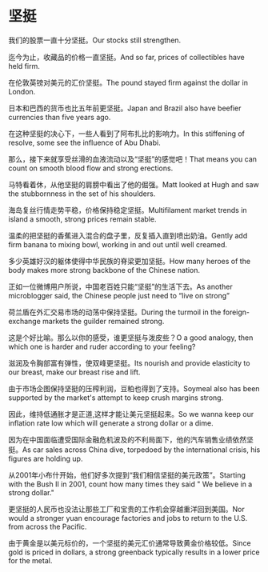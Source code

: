 # 坚挺

<p><span class="chinese">我们的股票一直十分坚挺。</span><span class="english">Our stocks still strengthen.</span></p>

<p><span class="chinese">迄今为止，收藏品的价格一直坚挺。</span><span class="english">And so far, prices of collectibles have held firm.</span></p>

<p><span class="chinese">在伦敦英镑对美元的汇价坚挺。</span><span class="english">The pound stayed firm against the dollar in London.</span></p>

<p><span class="chinese">日本和巴西的货币也比五年前更坚挺。</span><span class="english">Japan and Brazil also have beefier currencies than five years ago.</span></p>

<p><span class="chinese">在这种坚挺的决心下，一些人看到了阿布扎比的影响力。</span><span class="english">In this stiffening of resolve, some see the influence of Abu Dhabi.</span></p>

<p><span class="chinese">那么，接下来就享受丝滑的血液流动以及“坚挺”的感觉吧！</span><span class="english">That means you can count on smooth blood flow and strong erections.</span></p>

<p><span class="chinese">马特看着休，从他坚挺的肩膀中看出了他的倔强。</span><span class="english">Matt looked at Hugh and saw the stubbornness in the set of his shoulders.</span></p>

<p><span class="chinese">海岛复丝行情走势平稳，价格保持稳定坚挺。</span><span class="english">Multifilament market trends in island a smooth, strong prices remain stable.</span></p>

<p><span class="chinese">温柔的把坚挺的香蕉进入混合的盘子里，反复插入直到喷出奶油。</span><span class="english">Gently add firm banana to mixing bowl, working in and out until well creamed.</span></p>

<p><span class="chinese">多少英雄好汉的躯体使得中华民族的脊梁更加坚挺。</span><span class="english">How many heroes of the body makes more strong backbone of the Chinese nation.</span></p>

<p><span class="chinese">正如一位微博用户所说，中国老百姓只能“坚挺”的生活下去。</span><span class="english">As another microblogger said, the Chinese people just need to “live on strong”</span></p>

<p><span class="chinese">荷兰盾在外汇交易市场的动荡中保持坚挺。</span><span class="english">During the turmoil in the foreign-exchange markets the guilder remained strong.</span></p>

<p><span class="chinese">这是个好比喻。那么以你的感受，谁更坚挺与泼皮些？</span><span class="english">O a good analogy, then which one is harder and ruder according to your feeling?</span></p>

<p><span class="chinese">滋润及令胸部富有弹性，使双峰更坚挺。</span><span class="english">Its nourish and provide elasticity to our breast, make our breast rise and lift.</span></p>

<p><span class="chinese">由于市场企图保持坚挺的压榨利润，豆粕也得到了支持。</span><span class="english">Soymeal also has been supported by the market's attempt to keep crush margins strong.</span></p>

<p><span class="chinese">因此，维持低通胀才是正道,这样才能让美元坚挺起来。</span><span class="english">So we wanna keep our inflation rate low which will generate a strong dollar or a dime.</span></p>

<p><span class="chinese">因为在中国面临遭受国际金融危机波及的不利局面下，他的汽车销售业绩依然坚挺。</span><span class="english">As car sales across China dive, torpedoed by the international crisis, his figures are holding up.</span></p>

<p><span class="chinese">从2001年小布什开始，他们好多次提到“我们相信坚挺的美元政策”。</span><span class="english">Starting with the Bush II in 2001, count how many times they said " We believe in a strong dollar."</span></p>

<p><span class="chinese">更坚挺的人民币也没法让那些工厂和宝贵的工作机会穿越重洋回到美国。</span><span class="english">Nor would a stronger yuan encourage factories and jobs to return to the U.S. from across the Pacific.</span></p>

<p><span class="chinese">由于黄金是以美元标价的，一个坚挺的美元汇价通常导致黄金价格较低。</span><span class="english">Since gold is priced in dollars, a strong greenback typically results in a lower price for the metal.</span></p>


